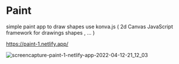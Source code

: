 # Paint

simple paint app to draw shapes 
use konva.js  ( 2d Canvas JavaScript framework for drawings shapes , ... )

https://paint-1.netlify.app/

![screencapture-paint-1-netlify-app-2022-04-12-21_12_03](https://user-images.githubusercontent.com/71316063/163012491-1abcb00d-fc9b-4004-b35e-a4513f1971c0.png)
